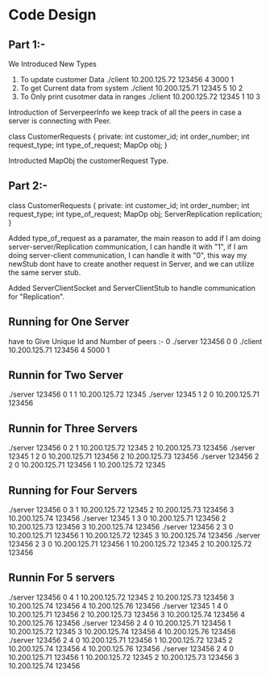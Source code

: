 # Code Design

## Part 1:- 

We Introduced New Types

1. To update customer Data ./client 10.200.125.72 123456 4 3000 1
2. To get Current data from system ./client 10.200.125.71 12345 5 10 2
3. To Only print cusotmer data in ranges ./client 10.200.125.72 12345 1 10 3 

Introduction of ServerpeerInfo we keep track of all the peers in case a server is connecting with Peer.

class CustomerRequests {
private:
	int customer_id;
	int order_number;
	int request_type;
	int type_of_request;
	MapOp obj;
}

Introducted MapObj  the customerRequest Type.

## Part 2:- 

class CustomerRequests {
private:
	int customer_id;
	int order_number;
	int request_type;
	int type_of_request;
	MapOp obj;
	ServerReplication replication;
}

Added type_of_request as a paramater, the main reason to add if I am doing server-server/Replication communication, I can handle it with "1", if I am doing server-client communication, I can handle it with "0", this way my newStub dont have to create another request in Server, and we can utilize the same server stub.

Added ServerClientSocket and ServerClientStub to handle communication for "Replication".

## Running for One Server 
have to Give Unique Id and Number of peers :- 0
./server 123456 0 0
./client 10.200.125.71 123456 4 5000 1

## Runnin for Two Server

./server 123456 0 1 1 10.200.125.72 12345
./server 12345 1 2 0 10.200.125.71 123456


## Runnin for Three Servers

./server 123456 0 2 1 10.200.125.72 12345 2 10.200.125.73 123456
./server 12345 1 2 0 10.200.125.71 123456 2 10.200.125.73 123456 
./server 123456 2 2 0 10.200.125.71 123456 1 10.200.125.72 12345

## Running for Four Servers

./server 123456 0 3 1 10.200.125.72 12345 2 10.200.125.73 123456 3 10.200.125.74 123456
./server 12345 1 3 0 10.200.125.71 123456 2 10.200.125.73 123456 3 10.200.125.74 123456
./server 123456 2 3 0 10.200.125.71 123456 1 10.200.125.72 12345 3 10.200.125.74 123456
./server 123456 2 3 0 10.200.125.71 123456 1 10.200.125.72 12345 2 10.200.125.72 123456

## Runnin For 5 servers

./server 123456 0 4 1 10.200.125.72 12345 2 10.200.125.73 123456 3 10.200.125.74 123456 4 10.200.125.76 123456
./server 12345 1 4 0 10.200.125.71 123456 2 10.200.125.73 123456 3 10.200.125.74 123456 4 10.200.125.76 123456
./server 123456 2 4 0 10.200.125.71 123456 1 10.200.125.72 12345 3 10.200.125.74 123456 4 10.200.125.76 123456
./server 123456 2 4 0 10.200.125.71 123456 1 10.200.125.72 12345 2 10.200.125.74 123456 4 10.200.125.76 123456
./server 123456 2 4 0 10.200.125.71 123456 1 10.200.125.72 12345 2 10.200.125.73 123456 3 10.200.125.74 123456




